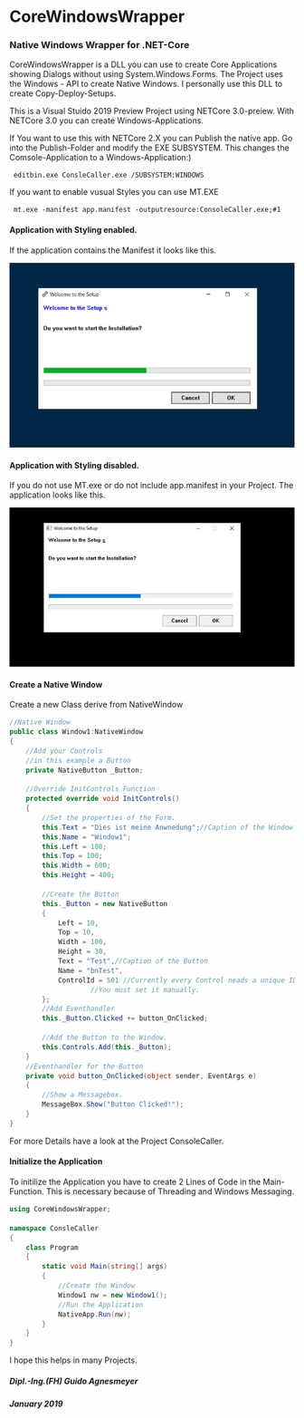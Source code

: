 # CoreWindowsWrapper
### Native Windows Wrapper for .NET-Core

CoreWindowsWrapper is a DLL you can use to create Core Applications showing Dialogs without using System.Windows.Forms.
The Project uses the Windows - API to create Native Windows. I personally use this DLL to create Copy-Deploy-Setups.

This is a Visual Stuido 2019 Preview Project using NETCore 3.0-preiew.
With NETCore 3.0 you can create Windows-Applications.

If You want to use this with NETCore 2.X you can Publish the native app.
Go into the Publish-Folder and modify the EXE SUBSYSTEM. This changes the Comsole-Application to a Windows-Application:)

```batch
 editbin.exe ConsleCaller.exe /SUBSYSTEM:WINDOWS
```
If you want to enable vusual Styles you can use MT.EXE

```batch
 mt.exe -manifest app.manifest -outputresource:ConsoleCaller.exe;#1
 ```
#### Application with Styling enabled.
If the application contains the Manifest it looks like this.

![Application with Style](https://github.com/ITAgnesmeyer/CoreWindowsWrapper/blob/master/Pitures/windows_icon.JPG)

#### Application with Styling disabled.
If you do not use MT.exe or do not include app.manifest in your Project. The application looks like this.

![Application with Style](https://github.com/ITAgnesmeyer/CoreWindowsWrapper/blob/master/Pitures/Visual_Style_no_Style.JPG)






#### Create a Native Window
Create a new Class derive from NativeWindow

```c#
//Native Window
public class Window1:NativeWindow
{
	//Add your Controls
	//in this example a Button
	private NativeButton _Button;
	
	//Override InitControls Function
	protected override void InitControls()
	{
		//Set the properties of the Form.
		this.Text = "Dies ist meine Anwnedung";//Caption of the Window.
		this.Name = "Window1";
		this.Left = 100;
		this.Top = 100;
		this.Width = 600;
		this.Height = 400;
		
		//Create the Button
		this._Button = new NativeButton
		{
			Left = 10,
			Top = 10,
			Width = 100,
			Height = 30,
			Text = "Test",//Caption of the Button
			Name = "bnTest",
			ControlId = 501 //Currently every Control neads a unique ID. 
					//You must set it manually.
		};	
		//Add Eventhandler
		this._Button.Clicked += button_OnClicked;
		
		//Add the Button to the Window.
		this.Controls.Add(this._Button);
	}
	//Eventhandler for the Button
	private void button_OnClicked(object sender, EventArgs e)
	{
		//Show a Messagebox.
		MessageBox.Show("Button Clicked!");
	}
}
```
For more Details have a look at the Project ConsoleCaller.

#### Initialize the Application
To initilize the Application you have to create 2 Lines of Code in the Main-Function.
This is necessary because of Threading and Windows Messaging.
```C#
using CoreWindowsWrapper;

namespace ConsleCaller
{
    class Program
    {
        static void Main(string[] args)
        {
            //Create the Window
            Window1 nw = new Window1();
            //Run the Application
            NativeApp.Run(nw);
        }
    }
}
```

I hope this helps in many Projects. 

##### Dipl.-Ing.(FH) Guido Agnesmeyer
##### January 2019

